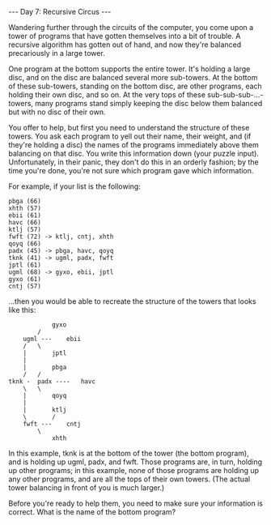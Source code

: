 --- Day 7: Recursive Circus ---

Wandering further through the circuits of the computer, you come upon a tower of programs that have gotten themselves into a bit of trouble. A recursive algorithm has gotten out of hand, and now they're balanced precariously in a large tower.

One program at the bottom supports the entire tower. It's holding a large disc, and on the disc are balanced several more sub-towers. At the bottom of these sub-towers, standing on the bottom disc, are other programs, each holding their own disc, and so on. At the very tops of these sub-sub-sub-...-towers, many programs stand simply keeping the disc below them balanced but with no disc of their own.

You offer to help, but first you need to understand the structure of these towers. You ask each program to yell out their name, their weight, and (if they're holding a disc) the names of the programs immediately above them balancing on that disc. You write this information down (your puzzle input). Unfortunately, in their panic, they don't do this in an orderly fashion; by the time you're done, you're not sure which program gave which information.

For example, if your list is the following:

	pbga (66)
	xhth (57)
	ebii (61)
	havc (66)
	ktlj (57)
	fwft (72) -> ktlj, cntj, xhth
	qoyq (66)
	padx (45) -> pbga, havc, qoyq
	tknk (41) -> ugml, padx, fwft
	jptl (61)
	ugml (68) -> gyxo, ebii, jptl
	gyxo (61)
	cntj (57)

...then you would be able to recreate the structure of the towers that looks like this:

				gyxo
			/     
		ugml ---	ebii
		/	\     
		|		jptl
		|        
		|		pbga
		/	/
	tknk -	padx ----	havc
		\	\
		|		qoyq
		|             
		|		ktlj
		\       /     
		fwft ---	cntj
			\     
				xhth


In this example, tknk is at the bottom of the tower (the bottom program), and is holding up ugml, padx, and fwft. Those programs are, in turn, holding up other programs; in this example, none of those programs are holding up any other programs, and are all the tops of their own towers. (The actual tower balancing in front of you is much larger.)

Before you're ready to help them, you need to make sure your information is correct. What is the name of the bottom program?

